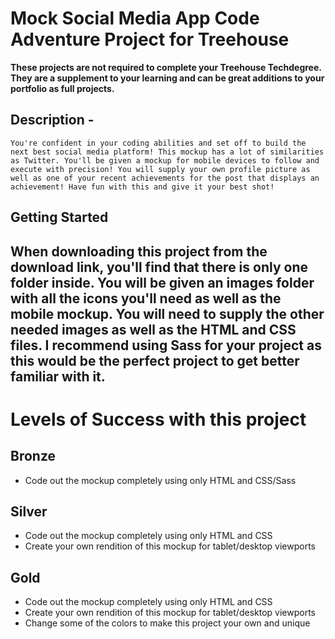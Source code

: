 # Mock Social Media App Code Adventure Project for Treehouse


**These projects are not required to complete your Treehouse Techdegree. They are a supplement to your learning and can be great additions to your portfolio as full projects.**

## **Description** - 
`You're confident in your coding abilities and set off to build the next best social media platform! This mockup has a lot of similarities as Twitter. You'll be given a mockup for mobile devices to follow and execute with precision! You will supply your own profile picture as well as one of your recent achievements for the post that displays an achievement! Have fun with this and give it your best shot!`

## **Getting Started**
When downloading this project from the download link, you'll find that there is only one folder inside. You will be given an images folder with all the icons you'll need as well as the mobile mockup. You will need to supply the other needed images as well as the HTML and CSS files.
 I recommend using Sass for your project as this would be the perfect project to get better familiar with it.
---

# Levels of Success with this project
## **Bronze**
- Code out the mockup completely using only HTML and CSS/Sass

## Silver
- Code out the mockup completely using only HTML and CSS
- Create your own rendition of this mockup for tablet/desktop viewports

## Gold
- Code out the mockup completely using only HTML and CSS
- Create your own rendition of this mockup for tablet/desktop viewports
- Change some of the colors to make this project your own and unique
